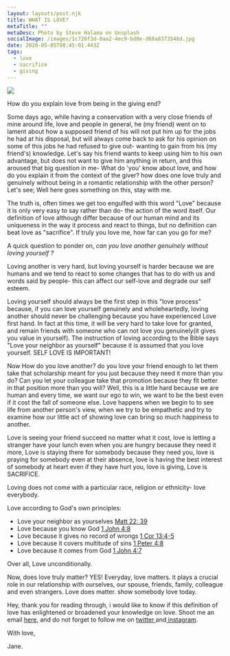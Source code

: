 ```yaml
---
layout: layouts/post.njk
title: WHAT IS LOVE?
metaTitle: ""
metaDesc: Photo by Steve Halama on Unsplash
socialImage: /images/1c726f3d-0aa2-4ec9-bd0e-d68a8373548d.jpg
date: 2020-05-05T08:45:01.443Z
tags:
  - love
  - sacrifice
  - giving
---
```

![](/images/1c726f3d-0aa2-4ec9-bd0e-d68a8373548d.jpg)

How do you explain love from being in the giving end? 

Some days ago, while having a conservation with a very close friends of mine around life, love and people in general, he (my friend) went on to lament about how a supposed friend of his will not put him up for the jobs he had at his disposal, but will always come back to ask for his opinion on some of this jobs he had refused to give out- wanting to gain from his (my friend's) knowledge. Let's say his friend wants to keep using him to his own advantage, but does not want to give him anything in return, and this aroused that big question in me- What do 'you' know about love, and how do you explain it from the context of the giver? how does one love truly and genuinely without being in a romantic relationship with the other person?  Let's see; Well here goes something on this, stay with me. 

The truth is, often times we get too engulfed with this word "Love" because it is only very easy to say rather than do- the action of the word itself. Our definition of love although differ because of our human mind and its uniqueness in the way it process and react to things, but no definition can beat love as "sacrifice". If truly you love me, how far can you go for me?

A quick question to ponder on, *can you love another genuinely without loving yourself ?* 

Loving another is very hard, but loving yourself is harder because we are humans and we tend  to react to some changes that has to do with us and words said by people- this can affect our self-love and degrade our self esteem. 

Loving yourself should always be the first step in this "love process" because, if you can love yourself genuinely and wholeheartedly,  loving another should never be challenging because you have experienced Love first hand.  In fact at this time, it will be very hard to take love for granted, and remain friends with someone who can not love you genuinely(it gives you value in yourself). The instruction of loving according to the Bible says "Love your neighbor as yourself" because it is assumed that you love yourself. SELF LOVE IS IMPORTANT!

Now How do you love another? do you love your friend enough to let them take that scholarship meant for you just because they need it more than you do? Can you let your colleague take that promotion because they fit better in that position more than you will? Well, this is a little hard because we are human and every time, we want our ego to win, we want to be the best even if it cost the fall of someone else. Love happens when we begin to to see life from another person's view, when we try to be empathetic and try to examine how our little act of showing love can bring so much happiness to another.

Love is seeing your friend succeed no matter what it cost, love is letting a stranger have your lunch even when you are hungry because they need it more, Love is staying there for somebody because they need you, love is praying for somebody even at their absence, love is having the best interest of somebody at heart even if they have hurt you, love is giving,  Love is SACRIFICE.

Loving does not come with a particular race, religion or ethnicity- love everybody. 

Love according to God's own principles:

* Love your neighbor as yourselves [Matt 22: 39](https://www.biblegateway.com/passage/?search=matt+22%3A39&version=NIV)
* Love because you know God [1 John 4:8](https://www.biblegateway.com/passage/?search=1john+4%3A8&version=NIV)
* Love because it gives no record of wrongs [1 Cor 13:4-5](https://www.biblegateway.com/passage/?search=1+Cor+13%3A4-5&version=NIV)
* Love because it covers multitude of sins [1 Peter 4:8](https://www.biblegateway.com/passage/?search=1+Peter+4%3A8&version=NIV)
* Love because it comes from God [1 John 4:7](https://www.biblegateway.com/passage/?search=1+John+4%3A7&version=NIV)

Over all, Love unconditionally. 

Now, does love truly matter? YES! Everyday, love matters. it plays a crucial role in our relationship with ourselves, our spouse, friends, family, colleague and even strangers. Love does matter.  show somebody love today. 

Hey, thank you for reading through, i would like to know if this definition of love has enlightened or broadened your knowledge on love. Shoot me an email [here](ajewoleglory@gmail.com), and do not forget to follow me on [twitter ](https://twitter.com/JaneVigour)and[ instagram](https://www.instagram.com/jane_vigour/). 

With love,

Jane.